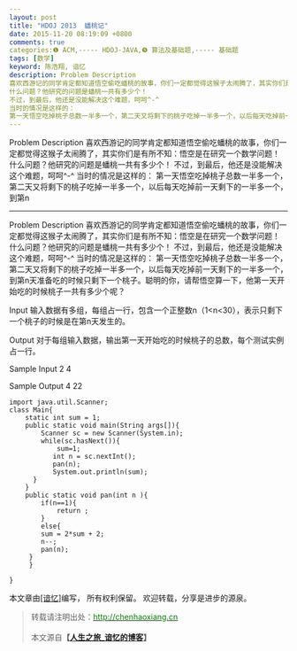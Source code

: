 ```yaml
---
layout: post
title: "HDOJ 2013  蟠桃记"
date: 2015-11-20 08:19:09 +0800
comments: true
categories:❶ ACM,----- HDOJ-JAVA,❺ 算法及基础题,----- 基础题
tags: [数学]
keyword: 陈浩翔, 谙忆
description: Problem Description 
喜欢西游记的同学肯定都知道悟空偷吃蟠桃的故事，你们一定都觉得这猴子太闹腾了，其实你们是有所不知：悟空是在研究一个数学问题！ 
什么问题？他研究的问题是蟠桃一共有多少个！ 
不过，到最后，他还是没能解决这个难题，呵呵^-^ 
当时的情况是这样的： 
第一天悟空吃掉桃子总数一半多一个，第二天又将剩下的桃子吃掉一半多一个，以后每天吃掉前一天剩下的一半多一个，到第n 
---
```



Problem Description 
喜欢西游记的同学肯定都知道悟空偷吃蟠桃的故事，你们一定都觉得这猴子太闹腾了，其实你们是有所不知：悟空是在研究一个数学问题！ 
什么问题？他研究的问题是蟠桃一共有多少个！ 
不过，到最后，他还是没能解决这个难题，呵呵^-^ 
当时的情况是这样的： 
第一天悟空吃掉桃子总数一半多一个，第二天又将剩下的桃子吃掉一半多一个，以后每天吃掉前一天剩下的一半多一个，到第n
<!-- more -->
----------

Problem Description
喜欢西游记的同学肯定都知道悟空偷吃蟠桃的故事，你们一定都觉得这猴子太闹腾了，其实你们是有所不知：悟空是在研究一个数学问题！
什么问题？他研究的问题是蟠桃一共有多少个！
不过，到最后，他还是没能解决这个难题，呵呵^-^
当时的情况是这样的：
第一天悟空吃掉桃子总数一半多一个，第二天又将剩下的桃子吃掉一半多一个，以后每天吃掉前一天剩下的一半多一个，到第n天准备吃的时候只剩下一个桃子。聪明的你，请帮悟空算一下，他第一天开始吃的时候桃子一共有多少个呢？

 

Input
输入数据有多组，每组占一行，包含一个正整数n（1<n<30），表示只剩下一个桃子的时候是在第n天发生的。
 

Output
对于每组输入数据，输出第一天开始吃的时候桃子的总数，每个测试实例占一行。
 

Sample Input
2
4
 

Sample Output
4
22


```
import java.util.Scanner;
class Main{
    static int sum = 1;
    public static void main(String args[]){
        Scanner sc = new Scanner(System.in);
        while(sc.hasNext()){
            sum=1;
           int n = sc.nextInt();
           pan(n);
           System.out.println(sum);
      }
    }
    public static void pan(int n ){
        if(n==1){
            return ;
        }
        else{
        sum = 2*sum + 2;
        n--;
        pan(n);
     }
     }
    
}
```

本文章由<a href="http://chenhaoxiang.cn/">[谙忆]</a>编写， 所有权利保留。 
欢迎转载，分享是进步的源泉。
<blockquote cite='陈浩翔'>
<p background-color='#D3D3D3'>转载请注明出处：<a href='http://chenhaoxiang.cn'><font color="green">http://chenhaoxiang.cn</font></a><br><br>
本文源自<strong>【<a href='http://chenhaoxiang.cn' target='_blank'>人生之旅_谙忆的博客</a>】</strong></p>
</blockquote>
